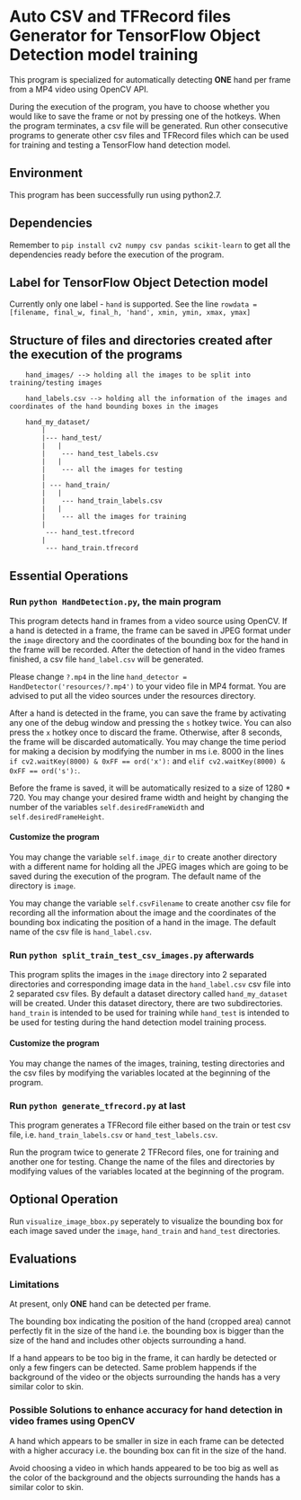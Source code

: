 # Auto CSV and TFRecord files Generator for TensorFlow Object Detection model training

This program is specialized for automatically detecting **ONE** hand per frame from a MP4 video using OpenCV API.

During the execution of the program, you have to choose whether you would like to save the frame or not by pressing one of the hotkeys. When the program terminates, a csv file will be generated. Run other consecutive programs to generate other csv files and TFRecord files which can be used for training and testing a TensorFlow hand detection model.

## Environment
This program has been successfully run using python2.7.

## Dependencies
Remember to `pip install cv2 numpy csv pandas scikit-learn` to get all the dependencies ready before the execution of the program.

## Label for TensorFlow Object Detection model
Currently only one label - `hand` is supported. See the line `rowdata = [filename, final_w, final_h, 'hand', xmin, ymin, xmax, ymax]`

## Structure of files and directories created after the execution of the programs
```
    hand_images/ --> holding all the images to be split into training/testing images

    hand_labels.csv --> holding all the information of the images and coordinates of the hand bounding boxes in the images

    hand_my_dataset/
        |
        |--- hand_test/
        |   |
        |    --- hand_test_labels.csv
        |   |
        |    --- all the images for testing
        |
        | --- hand_train/
        |   |
        |    --- hand_train_labels.csv
        |   |
        |    --- all the images for training
        |
         --- hand_test.tfrecord
        |
         --- hand_train.tfrecord
```

## Essential Operations

### Run `python HandDetection.py`, the main program
This program detects hand in frames from a video source using OpenCV. If a hand is detected in a frame, the frame can be saved in JPEG format under the `image` directory and the coordinates of the bounding box for the hand in the frame will be recorded. After the detection of hand in the video frames finished, a csv file `hand_label.csv` will be generated.

Please change `?.mp4` in the line `hand_detector = HandDetector('resources/?.mp4')` to your video file in MP4 format. You are advised to put all the video sources under the resources directory.

After a hand is detected in the frame, you can save the frame by activating any one of the debug window and pressing the `s` hotkey twice. You can also press the `x` hotkey once to discard the frame. Otherwise, after 8 seconds, the frame will be discarded automatically. You may change the time period for making a decision by modifying the number in ms i.e. 8000 in the lines `if cv2.waitKey(8000) & 0xFF == ord('x'):` and `elif cv2.waitKey(8000) & 0xFF == ord('s'):`.

Before the frame is saved, it will be automatically resized to a size of 1280 * 720. You may change your desired frame width and height by changing the number of the variables `self.desiredFrameWidth` and `self.desiredFrameHeight`.

#### Customize the program
You may change the variable `self.image_dir` to create another directory with a different name for holding all the JPEG images which are going to be saved during the execution of the program. The default name of the directory is `image`.

You may change the variable `self.csvFilename` to create another csv file for recording all the information about the image and the coordinates of the bounding box indicating the position of a hand in the image. The default name of the csv file is `hand_label.csv`.

### Run `python split_train_test_csv_images.py` afterwards
This program splits the images in the `image` directory into 2 separated directories and corresponding image data in the `hand_label.csv` csv file into 2 separated csv files. By default a dataset directory called `hand_my_dataset` will be created. Under this dataset directory, there are two subdirectories. `hand_train` is intended to be used for training while `hand_test` is intended to be used for testing during the hand detection model training process.

#### Customize the program
You may change the names of the images, training, testing directories and the csv files by modifying the variables located at the beginning of the program.

### Run `python generate_tfrecord.py` at last
This program generates a TFRecord file either based on the train or test csv file, i.e. `hand_train_labels.csv` or `hand_test_labels.csv`.

Run the program twice to generate 2 TFRecord files, one for training and another one for testing. Change the name of the files and directories by modifying values of the variables located at the beginning of the program.


## Optional Operation
Run `visualize_image_bbox.py` seperately to visualize the bounding box for each image saved under the `image`, `hand_train` and `hand_test` directories.


## Evaluations
### Limitations
At present, only **ONE** hand can be detected per frame.

The bounding box indicating the position of the hand (cropped area) cannot perfectly fit in the size of the hand i.e. the bounding box is bigger than the size of the hand and includes other objects surrounding a hand.

If a hand appears to be too big in the frame, it can hardly be detected or only a few fingers can be detected. Same problem happends if the background of the video or the objects surrounding the hands has a very similar color to skin.

### Possible Solutions to enhance accuracy for hand detection in video frames using OpenCV
A hand which appears to be smaller in size in each frame can be detected with a higher accuracy i.e. the bounding box can fit in the size of the hand.

Avoid choosing a video in which hands appeared to be too big as well as the color of the background and the objects surrounding the hands has a similar color to skin.
